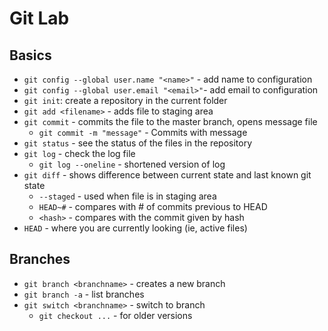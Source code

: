 # Git Lab
## Basics
- `git config --global user.name "<name>"` - add name to configuration
- `git config --global user.email "<email>"`- add email to configuration
- `git init`: create a repository in the current folder
- `git add <filename>` - adds file to staging area
- `git commit` - commits the file to the master branch, opens message file
   - `git commit -m "message"` - Commits with message
- `git status` - see the status of the files in the repository
- `git log` - check the log file
   - `git log --oneline` - shortened version of log
- `git diff` - shows difference between current state and last known git state
   - `--staged` - used when file is in staging area
   - `HEAD~#` - compares with # of commits previous to HEAD
   - `<hash>` - compares with the commit given by hash
- `HEAD` - where you are currently looking (ie, active files)

## Branches
- `git branch <branchname>` - creates a new branch
- `git branch -a` - list branches
- `git switch <branchname>` - switch to branch
   - `git checkout ...` - for older versions


